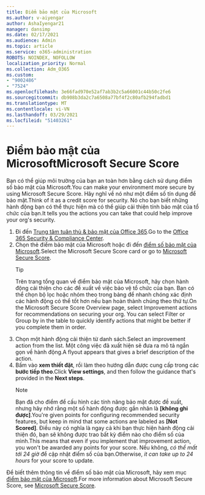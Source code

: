 ```yaml
---
title: Điểm bảo mật của Microsoft
ms.author: v-aiyengar
author: AshaIyengar21
manager: dansimp
ms.date: 02/17/2021
ms.audience: Admin
ms.topic: article
ms.service: o365-administration
ROBOTS: NOINDEX, NOFOLLOW
localization_priority: Normal
ms.collection: Adm_O365
ms.custom:
- "9002486"
- "7524"
ms.openlocfilehash: 3e66fad970e52af7ab3b2c5a66001c44b50c2fe6
ms.sourcegitcommit: db908b3da2c7a6508a77bf4f2c80afb294fadbd1
ms.translationtype: MT
ms.contentlocale: vi-VN
ms.lasthandoff: 03/29/2021
ms.locfileid: "51403261"
---
```

# <a name="microsoft-secure-score"></a><span data-ttu-id="b179f-102">Điểm bảo mật của Microsoft</span><span class="sxs-lookup"><span data-stu-id="b179f-102">Microsoft Secure Score</span></span>

<span data-ttu-id="b179f-103">Bạn có thể giúp môi trường của bạn an toàn hơn bằng cách sử dụng điểm số bảo mật của Microsoft.</span><span class="sxs-lookup"><span data-stu-id="b179f-103">You can make your environment more secure by using Microsoft Secure Score.</span></span> <span data-ttu-id="b179f-104">Hãy nghĩ về nó như một điểm số tín dụng để bảo mật.</span><span class="sxs-lookup"><span data-stu-id="b179f-104">Think of it as a credit score for security.</span></span> <span data-ttu-id="b179f-105">Nó cho bạn biết những hành động bạn có thể thực hiện mà có thể giúp cải thiện tính bảo mật của tổ chức của bạn.</span><span class="sxs-lookup"><span data-stu-id="b179f-105">It tells you the actions you can take that could help improve your org's security.</span></span>

1. <span data-ttu-id="b179f-106">Đi đến [Trung tâm tuân thủ & bảo mật của Office 365](https://go.microsoft.com/fwlink/p/?linkid=2077143).</span><span class="sxs-lookup"><span data-stu-id="b179f-106">Go to the [Office 365 Security & Compliance Center](https://go.microsoft.com/fwlink/p/?linkid=2077143).</span></span>
1. <span data-ttu-id="b179f-107">Chọn thẻ điểm bảo mật của Microsoft hoặc đi đến [điểm số bảo mật của Microsoft](https://go.microsoft.com/fwlink/?linkid=2099589).</span><span class="sxs-lookup"><span data-stu-id="b179f-107">Select the Microsoft Secure Score card or go to [Microsoft Secure Score](https://go.microsoft.com/fwlink/?linkid=2099589).</span></span>
    > [!TIP]
    >  <span data-ttu-id="b179f-108">Trên trang tổng quan về điểm bảo mật của Microsoft, hãy chọn hành động cải thiện cho các đề xuất về việc bảo vệ tổ chức của bạn. Bạn có thể chọn bộ lọc hoặc nhóm theo trong bảng để nhanh chóng xác định các hành động có thể tốt hơn nếu bạn hoàn thành chúng theo thứ tự.</span><span class="sxs-lookup"><span data-stu-id="b179f-108">On the Microsoft Secure Score Overview page, select Improvement actions for recommendations on securing your org. You can select Filter or Group by in the table to quickly identify actions that might be better if you complete them in order.</span></span>
1. <span data-ttu-id="b179f-109">Chọn một hành động cải thiện từ danh sách.</span><span class="sxs-lookup"><span data-stu-id="b179f-109">Select an improvement action from the list.</span></span> <span data-ttu-id="b179f-110">Một công việc đã xuất hiện sẽ đưa ra mô tả ngắn gọn về hành động.</span><span class="sxs-lookup"><span data-stu-id="b179f-110">A flyout appears that gives a brief description of the action.</span></span>
1. <span data-ttu-id="b179f-111">Bấm vào **xem thiết đặt**, rồi làm theo hướng dẫn được cung cấp trong các **bước tiếp theo**.</span><span class="sxs-lookup"><span data-stu-id="b179f-111">Click **View settings**, and then follow the guidance that's provided in the **Next steps**.</span></span>
    > [!NOTE]
    > <span data-ttu-id="b179f-112">Bạn đã cho điểm để cấu hình các tính năng bảo mật được đề xuất, nhưng hãy nhớ rằng một số hành động được gắn nhãn là **[không ghi được]**.</span><span class="sxs-lookup"><span data-stu-id="b179f-112">You're given points for configuring recommended security features, but keep in mind that some actions are labeled as **[Not Scored]**.</span></span> <span data-ttu-id="b179f-113">Điều này có nghĩa là ngay cả khi bạn thực hiện hành động cải thiện đó, bạn sẽ không được trao bất kỳ điểm nào cho điểm số của mình.</span><span class="sxs-lookup"><span data-stu-id="b179f-113">This means that even if you implement that improvement action, you won't be awarded any points for your score.</span></span> <span data-ttu-id="b179f-114">Nếu không, *có thể mất tới 24 giờ* để cập nhật điểm số của bạn.</span><span class="sxs-lookup"><span data-stu-id="b179f-114">Otherwise, *it can take up to 24 hours* for your score to update.</span></span>

<span data-ttu-id="b179f-115">Để biết thêm thông tin về điểm số bảo mật của Microsoft, hãy xem mục [điểm bảo mật của Microsoft](https://go.microsoft.com/fwlink/?linkid=2103077).</span><span class="sxs-lookup"><span data-stu-id="b179f-115">For more information about Microsoft Secure Score, see [Microsoft Secure Score](https://go.microsoft.com/fwlink/?linkid=2103077).</span></span>